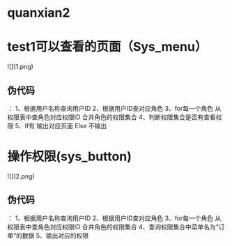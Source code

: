 # quanxian2
<h1>test1可以查看的页面（Sys_menu）</h1>
![](1.png)  
<h2>伪代码</h2>：
1、根据用户名称查询用户ID
 2、根据用户ID查对应角色
 3、for每一个角色
 从权限表中查角色对应权限ID
 合并角色的权限集合
 4、判断权限集合是否有查看权限
 5、If有
 输出对应页面
 Else
 不输出
<h1>操作权限(sys_button)</h1>
![](2.png)
<h2>伪代码</h2>：
1、根据用户名称查询用户ID
 2、根据用户ID查对应角色
 3、for每一个角色
 从权限表中查角色对应权限ID
 合并角色的权限集合
 4、查询权限集合中菜单名为“订单”的数据
 5、输出对应的权限
